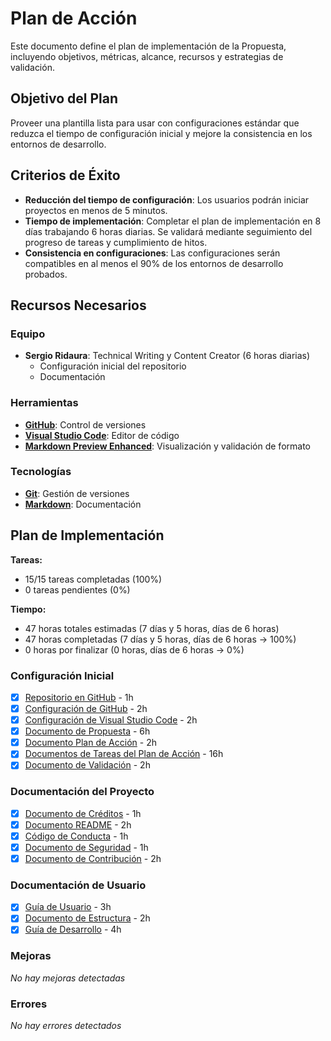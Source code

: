 # Plan de Acción

Este documento define el plan de implementación de la Propuesta, incluyendo objetivos, métricas, alcance, recursos y estrategias de validación.

## Objetivo del Plan

Proveer una plantilla lista para usar con configuraciones estándar que reduzca el tiempo de configuración inicial y mejore la consistencia en los entornos de desarrollo.

## Criterios de Éxito

- **Reducción del tiempo de configuración**: Los usuarios podrán iniciar proyectos en menos de 5 minutos.
- **Tiempo de implementación**: Completar el plan de implementación en 8 días trabajando 6 horas diarias. Se validará mediante seguimiento del progreso de tareas y cumplimiento de hitos.
- **Consistencia en configuraciones**: Las configuraciones serán compatibles en al menos el 90% de los entornos de desarrollo probados.

## Recursos Necesarios

### Equipo

- **Sergio Ridaura**: Technical Writing y Content Creator (6 horas diarias)
  - Configuración inicial del repositorio
  - Documentación

### Herramientas

- **[GitHub](https://github.com)**: Control de versiones
- **[Visual Studio Code](https://code.visualstudio.com)**: Editor de código
- **[Markdown Preview Enhanced](https://marketplace.visualstudio.com/items?itemName=shd101wyy.markdown-preview-enhanced)**: Visualización y validación de formato

### Tecnologías

- **[Git](https://git-scm.com)**: Gestión de versiones
- **[Markdown](https://www.markdownguide.org)**: Documentación

## Plan de Implementación

**Tareas:**

- 15/15 tareas completadas (100%)
- 0 tareas pendientes (0%)

**Tiempo:**

- 47 horas totales estimadas (7 días y 5 horas, días de 6 horas)
- 47 horas completadas (7 días y 5 horas, días de 6 horas -> 100%)
- 0 horas por finalizar (0 horas, días de 6 horas -> 0%)

### Configuración Inicial

- [x] [Repositorio en GitHub](tasks/github-repository.md) - 1h
- [x] [Configuración de GitHub](tasks/github-configuration.md) - 2h
- [x] [Configuración de Visual Studio Code](tasks/vscode-configuration.md) - 2h
- [x] [Documento de Propuesta](tasks/proposal-document.md) - 6h
- [x] [Documento Plan de Acción](tasks/action-plan-document.md) - 2h
- [x] [Documentos de Tareas del Plan de Acción](tasks/action-plan-tasks.md) - 16h
- [x] [Documento de Validación](tasks/validation-document.md) - 2h

### Documentación del Proyecto

- [x] [Documento de Créditos](tasks/credits-document.md) - 1h
- [x] [Documento README](tasks/readme-document.md) - 2h
- [x] [Código de Conducta](tasks/code-of-conduct-document.md) - 1h
- [x] [Documento de Seguridad](tasks/security-document.md) - 1h
- [x] [Documento de Contribución](tasks/contributing-document.md) - 2h

### Documentación de Usuario

- [x] [Guía de Usuario](tasks/user-guide-document.md) - 3h
- [x] [Documento de Estructura](tasks/structure-document.md) - 2h
- [x] [Guía de Desarrollo](tasks/development-guide-document.md) - 4h

### Mejoras

_No hay mejoras detectadas_

### Errores

_No hay errores detectados_
